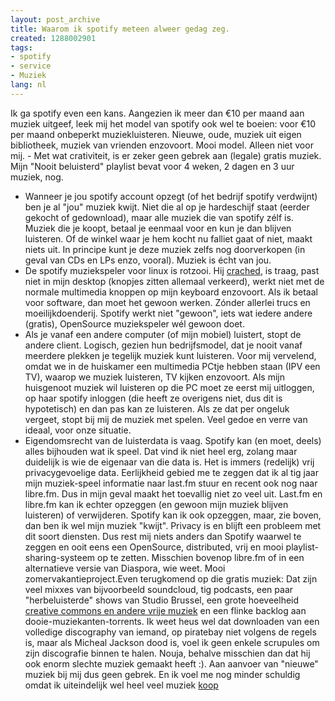 ```yaml
---
layout: post_archive
title: Waarom ik spotify meteen alweer gedag zeg.
created: 1288002901
tags:
- spotify
- service
- Muziek
lang: nl
---
```

Ik ga spotify even een kans. Aangezien ik meer dan €10 per maand aan muziek uitgeef, leek mij het model van spotify ook wel te boeien: voor €10 per maand onbeperkt muziekluisteren. Nieuwe, oude, muziek uit eigen bibliotheek, muziek van vrienden enzovoort. Mooi model. Alleen niet voor mij.<!--break-->  - Met wat crativiteit, is er zeker geen gebrek aan (legale) gratis muziek. Mijn "Nooit beluisterd" playlist bevat voor 4 weken, 2 dagen en 3 uur muziek, nog.
  - Wanneer je jou spotify account opzegt (of het bedrijf spotify verdwijnt) ben je al "jou" muziek kwijt. Niet die al op je hardeschijf staat (eerder gekocht of gedownload), maar alle muziek die van spotify zélf is. Muziek die je koopt, betaal je eenmaal voor en kun je dan blijven luisteren. Of de winkel waar je hem kocht nu falliet gaat of niet, maakt niets uit. In principe kunt je deze muziek zelfs nog doorverkopen (in geval van CDs en LPs enzo, vooral). Muziek is écht van jou.
  - De spotify muziekspeler voor linux is rotzooi. Hij [crached](http://getsatisfaction.com/spotify/topics/spotify_for_linux_segfaults_under_ubuntu_maverick_beta_upcoming_10_10), is traag, past niet in mijn desktop (knopjes zitten allemaal verkeerd), werkt niet met de normale multimedia knoppen op mijn keyboard enzovoort. Als ik betaal voor software, dan moet het gewoon werken. Zónder allerlei trucs en moeilijkdoenderij. Spotify werkt niet "gewoon", iets wat iedere andere (gratis), OpenSource muziekspeler wél gewoon doet.
  - Als je vanaf een andere computer (of mijn mobiel) luistert, stopt de andere client. Logisch, gezien hun bedrijfsmodel, dat je nooit vanaf meerdere plekken je tegelijk muziek kunt luisteren. Voor mij vervelend, omdat we in de huiskamer een multimedia PCtje hebben staan (IPV een TV), waarop we muziek luisteren, TV kijken enzovoort. Als mijn huisgenoot muziek wil luisteren op die PC moet ze eerst mij uitloggen, op haar spotify inloggen (die heeft ze overigens niet, dus dit is hypotetisch) en dan pas kan ze luisteren. Als ze dat per ongeluk vergeet, stopt bij mij de muziek met spelen. Veel gedoe en verre van ideaal, voor onze situatie.
  - Eigendomsrecht van de luisterdata is vaag. Spotify kan (en moet, deels) alles bijhouden wat ik speel. Dat vind ik niet heel erg, zolang maar duidelijk is wie de eigenaar van die data is. Het is immers (redelijk) vrij privacygevoelige data. Eerlijkheid gebied me te zeggen dat ik al tig jaar mijn muziek-speel informatie naar last.fm stuur en recent ook nog naar libre.fm. Dus in mijn geval maakt het toevallig niet zo veel uit. Last.fm en libre.fm kan ik echter opzeggen (en gewoon mijn muziek blijven luisteren) of verwijderen. Spotify kan ik ook opzeggen, maar, zie boven, dan ben ik wel mijn muziek "kwijt". Privacy is en blijft een probleem met dit soort diensten.
Dus rest mij niets anders dan Spotify waarwel te zeggen en ooit eens een OpenSource, distributed, vrij en mooi playlist-sharing-systeem op te zetten. Misschien bovenop libre.fm of in een alternatieve versie van Diaspora, wie weet. Mooi zomervakantieproject.Even terugkomend op die gratis muziek: Dat zijn veel mixxes van bijvoorbeeld soundcloud, tig podcasts, een paar "herbeluisterde" shows van Studio Brussel, een grote hoeveelheid [creative commons en andere vrije muziek](http://www.archive.org/details/netlabels") en een flinke backlog aan dooie-muziekanten-torrents. Ik weet heus wel dat downloaden van een volledige discography van iemand, op piratebay niet volgens de regels is, maar als Micheal Jackson dood is, voel ik geen enkele scrupules om zijn discografie binnen te halen. Nouja, behalve misschien dan dat hij ook enorm slechte muziek gemaakt heeft :). Aan aanvoer van "nieuwe" muziek bij mij dus geen gebrek. En ik voel me nog minder schuldig omdat ik uiteindelijk wel heel veel muziek [koop](https://one.ubuntu.com/basic/)
